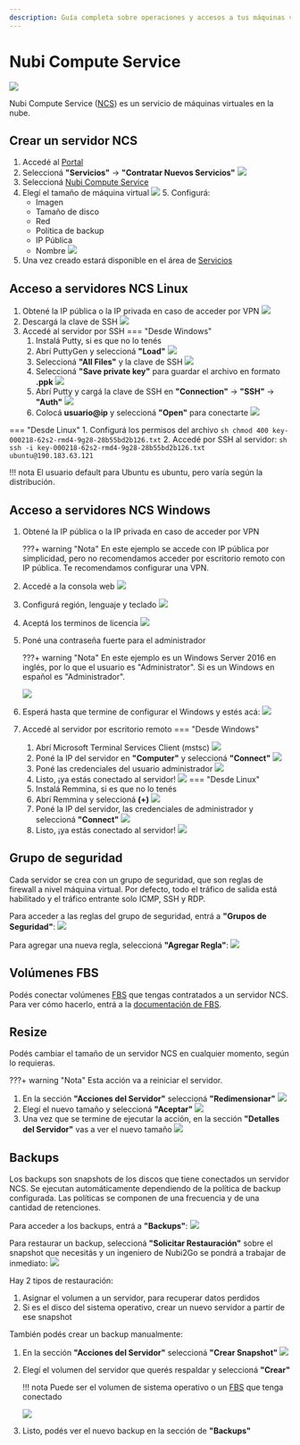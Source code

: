 ```yaml
---
description: Guía completa sobre operaciones y accesos a tus máquinas virtuales Windows y Linux de Nubi2Go
---
```


# Nubi Compute Service
![](https://www.nubi2go.com/static/e1cc3940146d9b2fdf055b976e775ea0/7640e/computer_service_282.webp)

Nubi Compute Service ([NCS](https://nubi2go.com/services/nubi_compute_service)) es un servicio de máquinas virtuales en la nube.

## Crear un servidor NCS
1. Accedé al [Portal](https://portal.nubi2go.com)
2. Seleccioná **"Servicios"** -> **"Contratar Nuevos Servicios"**
![](assets/ncs-screen1-light.png)
3. Seleccioná [Nubi Compute Service](https://portal.nubi2go.com/index.php?rp=/store/nubi-compute-service)
4. Elegí el tamaño de máquina virtual
![](assets/ncs-screen2-light.png)
   5. Configurá:
      * Imagen
      * Tamaño de disco
      * Red
      * Política de backup
      * IP Pública
      * Nombre
   ![](assets/ncs-screen3-light.png)
6. Una vez creado estará disponible en el área de [Servicios](https://portal.nubi2go.com/clientarea.php?action=services)

## Acceso a servidores NCS Linux
1. Obtené la IP pública o la IP privada en caso de acceder por VPN
![](assets/ncs-screen4-light.png)
2. Descargá la clave de SSH
![](assets/ncs-screen5-light.png)
3. Accedé al servidor por SSH
=== "Desde Windows"
    1. Instalá Putty, si es que no lo tenés
    2. Abrí PuttyGen y seleccioná **"Load"**
    ![](assets/ncs-screen6.png)
    3. Seleccioná **"All Files"** y la clave de SSH
    ![](assets/ncs-screen7.png)
    4. Seleccioná **"Save private key"** para guardar el archivo en formato **.ppk**
    ![](assets/ncs-screen8.png)
    5. Abrí Putty y cargá la clave de SSH en **"Connection"** -> **"SSH"** -> **"Auth"**
    ![](assets/ncs-screen9.png)
    6. Colocá **usuario@ip** y seleccioná **"Open"** para conectarte
    ![](assets/ncs-screen10.png)
   
=== "Desde Linux"
    1. Configurá los permisos del archivo
    ``` sh
    chmod 400 key-000218-62s2-rmd4-9g28-28b55bd2b126.txt
    ```
    2. Accedé por SSH al servidor:
    ``` sh
    ssh -i key-000218-62s2-rmd4-9g28-28b55bd2b126.txt ubuntu@190.183.63.121
    ```


!!! nota 
         El usuario default para Ubuntu es ubuntu, pero varía según la distribución.

## Acceso a servidores NCS Windows
1. Obtené la IP pública o la IP privada en caso de acceder por VPN

    ???+ warning "Nota"
        En este ejemplo se accede con IP pública por simplicidad, pero no recomendamos acceder por escritorio remoto con IP pública. Te recomendamos configurar una VPN.

2. Accedé a la consola web
![](assets/ncs-screen11-light.png)
3. Configurá región, lenguaje y teclado
![](assets/ncs-screen12.png)
4. Aceptá los terminos de licencia
![](assets/ncs-screen13.png)
5. Poné una contraseña fuerte para el administrador

    ???+ warning "Nota"
        En este ejemplo es un Windows Server 2016 en inglés, por lo que el usuario es "Administrator". Si es un Windows en español es "Administrador".

    ![](assets/ncs-screen14.png)
6. Esperá hasta que termine de configurar el Windows y estés acá:
   ![](assets/ncs-screen15.png)
7. Accedé al servidor por escritorio remoto
=== "Desde Windows"
    1. Abrí Microsoft Terminal Services Client (mstsc)
    ![](assets/ncs-screen16.png)
    2. Poné la IP del servidor en **"Computer"** y seleccioná **"Connect"**
    ![](assets/ncs-screen17.png)
    3. Poné las credenciales del usuario administrador
    ![](assets/ncs-screen18.png)
    4. Listo, ¡ya estás conectado al servidor!
    ![](assets/ncs-screen19.png)
=== "Desde Linux"
    1. Instalá Remmina, si es que no lo tenés
    2. Abrí Remmina y seleccioná **(+)**
    ![](assets/ncs-screen20.png)
    3. Poné la IP del servidor, las credenciales de administrador y seleccioná **"Connect"**
    ![](assets/ncs-screen21.png)
    4. Listo, ¡ya estás conectado al servidor!
    ![](assets/ncs-screen22.png)

## Grupo de seguridad
Cada servidor se crea con un grupo de seguridad, que son reglas de firewall a nivel máquina virtual. Por defecto, todo el tráfico de salida está habilitado y el tráfico entrante solo ICMP, SSH y RDP.

Para acceder a las reglas del grupo de seguridad, entrá a **"Grupos de Seguridad"**:
![](assets/ncs-screen23-light.png)

Para agregar una nueva regla, seleccioná **"Agregar Regla"**:
![](assets/ncs-screen24-light.png)


## Volúmenes FBS
Podés conectar volúmenes [FBS](https://nubi2go.com/services/flexible_block_storage) que tengas contratados a un servidor NCS. Para ver cómo hacerlo, entrá a la [documentación de FBS](https://nubi2go.com/docs/flexible_block_storage/).

## Resize
Podés cambiar el tamaño de un servidor NCS en cualquier momento, según lo requieras.

???+ warning "Nota"
    Esta acción va a reiniciar el servidor.

1. En la sección **"Acciones del Servidor"** seleccioná **"Redimensionar"**
![](assets/ncs-screen25-light.png)
2. Elegí el nuevo tamaño y seleccioná **"Aceptar"**
![](assets/ncs-screen26-light.png)
3. Una vez que se termine de ejecutar la acción, en la sección **"Detalles del Servidor"** vas a ver el nuevo tamaño
![](assets/ncs-screen27-light.png)

## Backups
Los backups son snapshots de los discos que tiene conectados un servidor NCS.
Se ejecutan automáticamente dependiendo de la política de backup configurada.
Las políticas se componen de una frecuencia y de una cantidad de retenciones.

Para acceder a los backups, entrá a **"Backups"**:
![](assets/ncs-screen28-light.png)

Para restaurar un backup, seleccioná **"Solicitar Restauración"** sobre el snapshot que necesitás y un ingeniero de Nubi2Go se pondrá a trabajar de inmediato:
![](assets/ncs-screen29-light.png)

Hay 2 tipos de restauración:

1. Asignar el volumen a un servidor, para recuperar datos perdidos
2. Si es el disco del sistema operativo, crear un nuevo servidor a partir de ese snapshot

También podés crear un backup manualmente:

1. En la sección **"Acciones del Servidor"** seleccioná **"Crear Snapshot"**
![](assets/ncs-screen30-light.png)
2. Elegí el volumen del servidor que querés respaldar y seleccioná **"Crear"**

    !!! nota
             Puede ser el volumen de sistema operativo o un [FBS](https://nubi2go.com/services/flexible_block_storage) que tenga conectado

    ![](assets/ncs-screen31-light.png)

3. Listo, podés ver el nuevo backup en la sección de **"Backups"**
